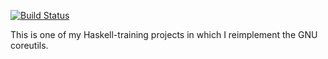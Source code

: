 [![Build Status](https://secure.travis-ci.org/mrak/coreutils.hs.svg?branch=master)](https://travis-ci.org/mrak/coreutils.hs)

This is one of my Haskell-training projects in which I reimplement the GNU
coreutils.
